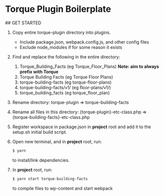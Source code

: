 # Torque Plugin Boilerplate

## GET STARTED

1.  Copy entire torque-plugin directory into plugins.

    - Include package.json, webpack.config.js, and other config files
    - Exclude node_modules if for some reason it exists

2.  Find and replace the following in the entire directory:

    1.  Torque_Building_Facts (eg Torque_Floor_Plans) **Note: aim to always prefix with Torque**
    2.  Torque Building Facts (eg Torque Floor Plans)
    3.  torque-building-facts (eg torque-floor-plans)
    4.  torque-building-facts/v1/ (eg floor-plans/v1/)
    5.  torque_building_facts (eg torque_floor_plan)

3.  Rename directory: torque-plugin => torque-building-facts

4.  Rename all files in this directory: {torque-plugin}-etc-class.php => {torque-building-facts}-etc-class.php

5.  Register workspace in package.json in **project** root and add it to the setup.sh initial build script.

6.  Open new terminal, and in **project** root, run:

    ```sh
    $ yarn
    ```

    to install/link dependencies.

7.  In **project** root, run:

    ```sh
    $ yarn start torque-building-facts
    ```

    to compile files to wp-content and start webpack
